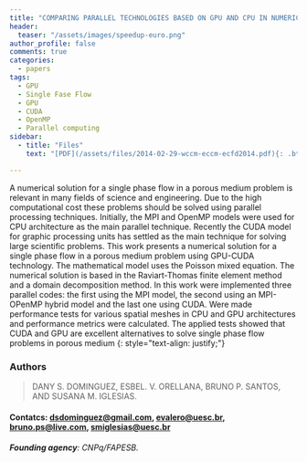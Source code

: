 ```yaml
---
title: "COMPARING PARALLEL TECHNOLOGIES BASED ON GPU AND CPU IN NUMERICALLY SOLVING SINGLE PHASE FLOW PROBLEMS"
header:
  teaser: "/assets/images/speedup-euro.png"
author_profile: false
comments: true
categories:
  - papers
tags:
  - GPU
  - Single Fase Flow
  - GPU
  - CUDA
  - OpenMP
  - Parallel computing
sidebar:
  - title: "Files"
    text: "[PDF](/assets/files/2014-02-29-wccm-eccm-ecfd2014.pdf){: .btn .btn--success}"

---
```


A numerical solution for a single phase flow in a porous medium problem is relevant in many fields of science and engineering. Due to the high computational cost these problems should be solved using parallel processing techniques. Initially, the MPI and OpenMP models were used for CPU architecture as the main parallel technique. Recently the CUDA model for graphic processing units has settled as the main technique for solving large scientific problems. This work presents a numerical solution for a single phase flow in a porous medium problem using GPU-CUDA technology. The mathematical model uses the Poisson mixed equation. The numerical solution is based in the Raviart-Thomas finite element method and a domain decomposition method. In this work were implemented three parallel codes: the first using the MPI model, the second using an MPI-OPenMP hybrid model and the last one using CUDA. Were made performance tests for various spatial meshes in CPU and GPU architectures and performance metrics were calculated. The applied tests showed that CUDA and GPU are excellent alternatives to solve single phase flow problems in porous medium
{: style="text-align: justify;"}


### Authors
> DANY S. DOMINGUEZ, ESBEL. V. ORELLANA, BRUNO P. SANTOS, AND SUSANA M. IGLESIAS.

#### Contatcs: dsdominguez@gmail.com, evalero@uesc.br, bruno.ps@live.com, smiglesias@uesc.br

###### **Founding agency**: CNPq/FAPESB.





